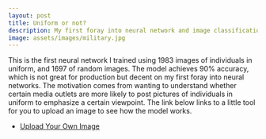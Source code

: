 ```yaml
---
layout: post
title: Uniform or not? 
description: My first foray into neural network and image classification 
image: assets/images/military.jpg
---
```


This is the first neural network I trained using 1983 images of individuals in uniform, and 1697 of random images. The model achieves 90% accuracy, which is not great for production but decent on my first foray into neural networks. The motivation comes from wanting to understand whether certain media outlets are more likely to post pictures of individuals in uniform to emphasize a certain viewpoint. The link below links to a little tool for you to upload an image to see how the model works.

<ul class="actions">
					<li><a href="https://onyilam.github.io/upload_image.html" class="button">Upload Your Own Image</a></li>
			</ul>

